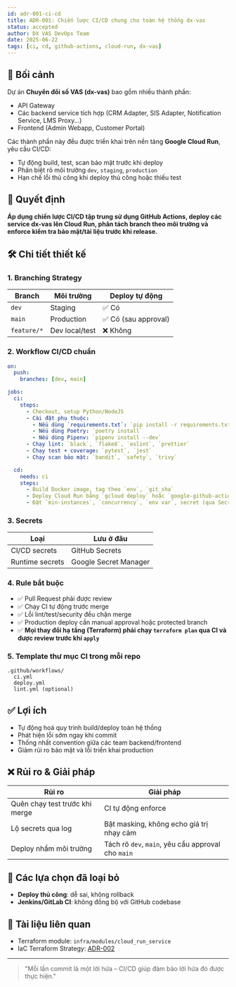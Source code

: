 ```yaml
---
id: adr-001-ci-cd
title: ADR-001: Chiến lược CI/CD chung cho toàn hệ thống dx-vas
status: accepted
author: DX VAS DevOps Team
date: 2025-06-22
tags: [ci, cd, github-actions, cloud-run, dx-vas]
---
```


## 📌 Bối cảnh

Dự án **Chuyển đổi số VAS (dx-vas)** bao gồm nhiều thành phần:
- API Gateway
- Các backend service tích hợp (CRM Adapter, SIS Adapter, Notification Service, LMS Proxy...)
- Frontend (Admin Webapp, Customer Portal)

Các thành phần này đều được triển khai trên nền tảng **Google Cloud Run**, yêu cầu CI/CD:
- Tự động build, test, scan bảo mật trước khi deploy
- Phân biệt rõ môi trường `dev`, `staging`, `production`
- Hạn chế lỗi thủ công khi deploy thủ công hoặc thiếu test

## 🧠 Quyết định

**Áp dụng chiến lược CI/CD tập trung sử dụng GitHub Actions, deploy các service dx-vas lên Cloud Run, phân tách branch theo môi trường và enforce kiểm tra bảo mật/tài liệu trước khi release.**

## 🛠 Chi tiết thiết kế

### 1. Branching Strategy

| Branch | Môi trường | Deploy tự động |
|--------|------------|-----------------|
| `dev` | Staging | ✅ Có |
| `main` | Production | ✅ Có (sau approval) |
| `feature/*` | Dev local/test | ❌ Không |

### 2. Workflow CI/CD chuẩn

```yaml
on:
  push:
    branches: [dev, main]

jobs:
  ci:
    steps:
      - Checkout, setup Python/NodeJS
      - Cài đặt phụ thuộc:
        - Nếu dùng `requirements.txt`: `pip install -r requirements.txt`
        - Nếu dùng Poetry: `poetry install`
        - Nếu dùng Pipenv: `pipenv install --dev`
      - Chạy lint: `black`, `flake8`, `eslint`, `prettier`
      - Chạy test + coverage: `pytest`, `jest`
      - Chạy scan bảo mật: `bandit`, `safety`, `trivy`

  cd:
    needs: ci
    steps:
      - Build Docker image, tag theo `env`, `git_sha`
      - Deploy Cloud Run bằng `gcloud deploy` hoặc `google-github-actions`
      - Đặt `min-instances`, `concurrency`, `env var`, secret (qua Secret Manager)
```

### 3. Secrets

| Loại | Lưu ở đâu |
|------|-----------|
| CI/CD secrets | GitHub Secrets |
| Runtime secrets | Google Secret Manager |

### 4. Rule bắt buộc

- ✅ Pull Request phải được review
- ✅ Chạy CI tự động trước merge
- ✅ Lỗi lint/test/security đều chặn merge
- ✅ Production deploy cần manual approval hoặc protected branch
- ✅ **Mọi thay đổi hạ tầng (Terraform) phải chạy `terraform plan` qua CI và được review trước khi `apply`**

### 5. Template thư mục CI trong mỗi repo

```
.github/workflows/
  ci.yml
  deploy.yml
  lint.yml (optional)
```

## ✅ Lợi ích

- Tự động hoá quy trình build/deploy toàn hệ thống
- Phát hiện lỗi sớm ngay khi commit
- Thống nhất convention giữa các team backend/frontend
- Giảm rủi ro bảo mật và lỗi triển khai production

## ❌ Rủi ro & Giải pháp

| Rủi ro | Giải pháp |
|--------|-----------|
| Quên chạy test trước khi merge | CI tự động enforce |
| Lộ secrets qua log | Bật masking, không echo giá trị nhạy cảm |
| Deploy nhầm môi trường | Tách rõ `dev`, `main`, yêu cầu approval cho `main` |

## 🔄 Các lựa chọn đã loại bỏ

- **Deploy thủ công**: dễ sai, không rollback
- **Jenkins/GitLab CI**: không đồng bộ với GitHub codebase

## 📎 Tài liệu liên quan

- Terraform module: `infra/modules/cloud_run_service`
- IaC Terraform Strategy: [ADR-002](./adr-002-iac.md)

---
> "Mỗi lần commit là một lời hứa – CI/CD giúp đảm bảo lời hứa đó được thực hiện."
